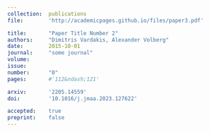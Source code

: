 ```yaml
---
collection:  publications
file:        'http://academicpages.github.io/files/paper3.pdf'

title:       "Paper Title Number 2"
authors:     "Dimitris Vardakis, Alexander Volberg"
date:        2015-10-01
journal:     "some journal"
volume:      
issue:       
number:      "0"
pages:       #'112&ndash;121'

arxiv:       '2205.14559'
doi:         '10.1016/j.jmaa.2023.127622'

accepted:    true
preprint:    false
---
```

